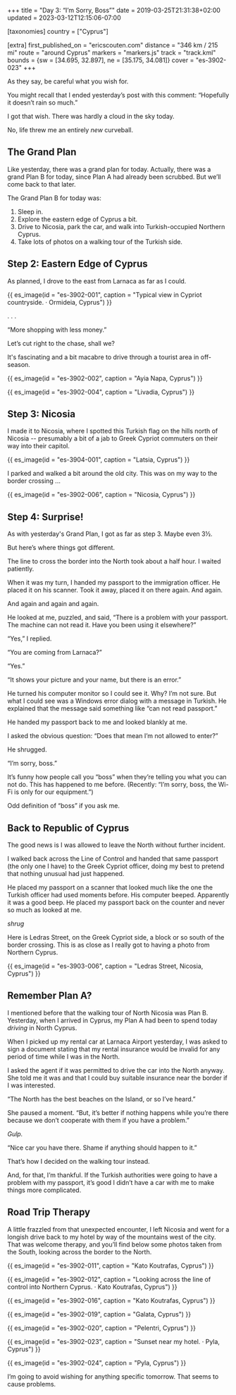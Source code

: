 +++
title = "Day 3: “I’m Sorry, Boss”"
date = 2019-03-25T21:31:38+02:00
updated = 2023-03-12T12:15:06-07:00

[taxonomies]
country = ["Cyprus"]

[extra]
first_published_on = "ericscouten.com"
distance = "346 km / 215 mi"
route = "around Cyprus"
markers = "markers.js"
track = "track.kml"
bounds = {sw = [34.695, 32.897], ne = [35.175, 34.081]}
cover = "es-3902-023"
+++

As they say, be careful what you wish for.

<!-- more -->

You might recall that I ended yesterday’s post with this comment: “Hopefully it doesn’t rain so much.”

I got that wish. There was hardly a cloud in the sky today.

No, life threw me an entirely _new_ curveball.

## The Grand Plan

Like yesterday, there was a grand plan for today. Actually, there was a grand Plan B for today, since Plan A had already been scrubbed. But we’ll come back to that later.

The Grand Plan B for today was:

1. Sleep in.
2. Explore the eastern edge of Cyprus a bit.
3. Drive to Nicosia, park the car, and walk into Turkish-occupied Northern Cyprus.
4. Take lots of photos on a walking tour of the Turkish side.

## Step 2: Eastern Edge of Cyprus

As planned, I drove to the east from Larnaca as far as I could.

{{ es_image(id = "es-3902-001", caption = "Typical view in Cypriot countryside. · Ormideia, Cyprus") }}

. . .

“More shopping with less money.”

Let’s cut right to the chase, shall we?

It's fascinating and a bit macabre to drive through a tourist area in off-season.

{{ es_image(id = "es-3902-002", caption = "Ayia Napa, Cyprus") }}

{{ es_image(id = "es-3902-004", caption = "Livadia, Cyprus") }}

## Step 3: Nicosia

I made it to Nicosia, where I spotted this Turkish flag on the hills north of Nicosia -- presumably a bit of a jab to Greek Cypriot commuters on their way into their capitol.

{{ es_image(id = "es-3904-001", caption = "Latsia, Cyprus") }}

I parked and walked a bit around the old city. This was on my way to the border crossing ...

{{ es_image(id = "es-3902-006", caption = "Nicosia, Cyprus") }}

## Step 4: Surprise!

As with yesterday's Grand Plan, I got as far as step 3. Maybe even 3½.

But here’s where things got different.

The line to cross the border into the North took about a half hour. I waited patiently.

When it was my turn, I handed my passport to the immigration officer. He placed it on his scanner. Took it away, placed it on there again. And again.

And again and again and again.

He looked at me, puzzled, and said, “There is a problem with your passport. The machine can not read it. Have you been using it elsewhere?”

“Yes,” I replied.

“You are coming from Larnaca?”

“Yes.”

“It shows your picture and your name, but there is an error.”

He turned his computer monitor so I could see it. Why? I’m not sure. But what I could see was a Windows error dialog with a message in Turkish. He explained that the message said something like “can not read passport.”

He handed my passport back to me and looked blankly at me.

I asked the obvious question: “Does that mean I’m not allowed to enter?”

He shrugged.

“I’m sorry, boss.”

It’s funny how people call you “boss” when they’re telling you what you can not do. This has happened to me before. (Recently: “I’m sorry, boss, the Wi-Fi is only for our equipment.”)

Odd definition of “boss” if you ask me.

## Back to Republic of Cyprus

The good news is I was allowed to leave the North without further incident.

I walked back across the Line of Control and handed that same passport (the only one I have) to the Greek Cypriot officer, doing my best to pretend that nothing unusual had just happened.

He placed my passport on a scanner that looked much like the one the Turkish officer had used moments before. His computer beeped. Apparently it was a good beep. He placed my passport back on the counter and never so much as looked at me.

_shrug_

Here is Ledras Street, on the Greek Cypriot side, a block or so south of the border crossing. This is as close as I really got to having a photo from Northern Cyprus.

{{ es_image(id = "es-3903-006", caption = "Ledras Street, Nicosia, Cyprus") }}

## Remember Plan A?

I mentioned before that the walking tour of North Nicosia was Plan B. Yesterday, when I arrived in Cyprus, my Plan A had been to spend today _driving_ in North Cyprus.

When I picked up my rental car at Larnaca Airport yesterday, I was asked to sign a document stating that my rental insurance would be invalid for any period of time while I was in the North.

I asked the agent if it was permitted to drive the car into the North anyway. She told me it was and that I could buy suitable insurance near the border if I was interested.

“The North has the best beaches on the Island, or so I’ve heard.”

She paused a moment. “But, it’s better if nothing happens while you’re there because we don’t cooperate with them if you have a problem.”

_Gulp._

“Nice car you have there. Shame if anything should happen to it.”

That’s how I decided on the walking tour instead.

And, for that, I’m thankful. If the Turkish authorities were going to have a problem with my passport, it’s good I didn’t have a car with me to make things more complicated.

## Road Trip Therapy

A little frazzled from that unexpected encounter, I left Nicosia and went for a longish drive back to my hotel by way of the mountains west of the city. That was welcome therapy, and you’ll find below some photos taken from the South, looking across the border to the North.

{{ es_image(id = "es-3902-011", caption = "Kato Koutrafas, Cyprus") }}

{{ es_image(id = "es-3902-012", caption = "Looking across the line of control into Northern Cyprus. · Kato Koutrafas, Cyprus") }}

{{ es_image(id = "es-3902-016", caption = "Kato Koutrafas, Cyprus") }}

{{ es_image(id = "es-3902-019", caption = "Galata, Cyprus") }}

{{ es_image(id = "es-3902-020", caption = "Pelentri, Cyprus") }}

{{ es_image(id = "es-3902-023", caption = "Sunset near my hotel. · Pyla, Cyprus") }}

{{ es_image(id = "es-3902-024", caption = "Pyla, Cyprus") }}

I’m going to avoid wishing for anything specific tomorrow. That seems to cause problems.
